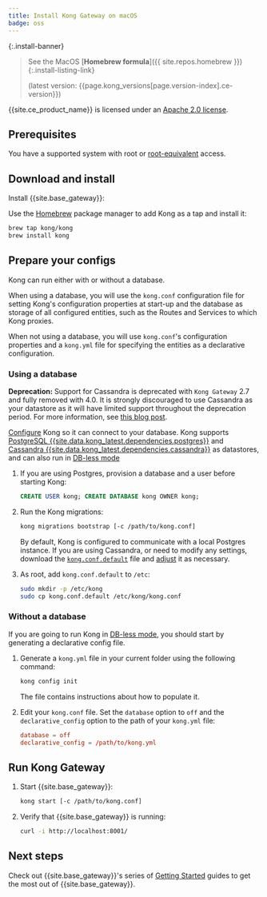 ```yaml
---
title: Install Kong Gateway on macOS
badge: oss
---
```

<!-- Banner with links to latest downloads -->
<!-- The install-link and install-listing-link classes are used for tracking, do not remove -->

{:.install-banner}
> See the MacOS
> [**Homebrew formula**]({{ site.repos.homebrew }}){:.install-listing-link}
>
> (latest version: {{page.kong_versions[page.version-index].ce-version}})

{{site.ce_product_name}} is licensed under an
[Apache 2.0 license](https://github.com/Kong/kong/blob/master/LICENSE).

## Prerequisites

You have a supported system with root or [root-equivalent](/gateway/{{page.kong_version}}/plan-and-deploy/kong-user) access.

## Download and install

Install {{site.base_gateway}}:

Use the [Homebrew](https://brew.sh/) package manager to add Kong as a tap and install it:

```bash
brew tap kong/kong
brew install kong
```

## Prepare your configs

Kong can run either with or without a database.

When using a database, you will use the `kong.conf` configuration file for setting Kong's
configuration properties at start-up and the database as storage of all configured entities,
such as the Routes and Services to which Kong proxies.

When not using a database, you will use `kong.conf`'s configuration properties and a `kong.yml`
file for specifying the entities as a declarative configuration.

### Using a database

<div class="alert alert-ee red">
    <strong>Deprecation:</strong> 
    Support for Cassandra is deprecated with <code>Kong Gateway</code> 2.7 and fully removed with 4.0. It is strongly discouraged to use Cassandra as your datastore as it will have limited support throughout the deprecation period. For more
    information, see <a href="/gateway-oss/{{ link_to_cassandra_deprecation_overview }}">this blog post</a>.
</div>

[Configure][configuration] Kong so it can connect to your database. Kong supports
[PostgreSQL {{site.data.kong_latest.dependencies.postgres}}](http://www.postgresql.org/) and
[Cassandra {{site.data.kong_latest.dependencies.cassandra}}](http://cassandra.apache.org/) as datastores, and
can also run in [DB-less mode](/gateway/latest/reference/db-less-and-declarative-config/)

1. If you are using Postgres, provision a database and a user before starting Kong:

    ```sql
    CREATE USER kong; CREATE DATABASE kong OWNER kong;
    ```

2. Run the Kong migrations:

    ```bash
    kong migrations bootstrap [-c /path/to/kong.conf]
    ```

    By default, Kong is configured to communicate with a local Postgres instance.
    If you are using Cassandra, or need to modify any settings, download the [`kong.conf.default`](https://raw.githubusercontent.com/Kong/kong/master/kong.conf.default) file and [adjust][configuration] it as necessary.

3. As root, add `kong.conf.default` to `/etc`:

    ```bash
    sudo mkdir -p /etc/kong
    sudo cp kong.conf.default /etc/kong/kong.conf
    ```

### Without a database

If you are going to run Kong in [DB-less mode](/gateway/latest/reference/db-less-and-declarative-config/),
you should start by generating a declarative config file.

1. Generate a `kong.yml` file in your current folder using the following command:

    ``` bash
    kong config init
    ```

    The file contains instructions about how to populate it.

2. Edit your `kong.conf` file. Set the `database` option
    to `off` and the `declarative_config` option to the path of your `kong.yml` file:

    ``` conf
    database = off
    declarative_config = /path/to/kong.yml
    ```

## Run Kong Gateway

1. Start {{site.base_gateway}}:

    ```bash
    kong start [-c /path/to/kong.conf]
    ```

2.  Verify that {{site.base_gateway}} is running:

    ```bash
    curl -i http://localhost:8001/
    ```

## Next steps

Check out {{site.base_gateway}}'s series of
[Getting Started](/gateway/{{include.kong_version}}/get-started/comprehensive) guides to get the most
out of {{site.base_gateway}}.

[configuration]: /gateway/latest/reference/configuration#database
